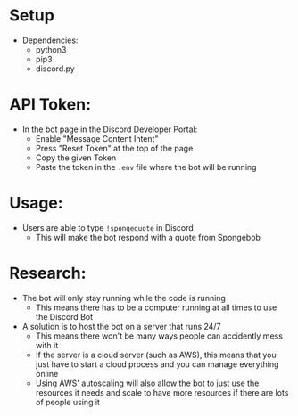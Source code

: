 # Setup

- Dependencies:
  - python3
  - pip3
  - discord.py

# API Token:
- In the bot page in the Discord Developer Portal:
  - Enable "Message Content Intent"
  - Press "Reset Token" at the top of the page
  - Copy the given Token
  - Paste the token in the `.env` file where the bot will be running

# Usage:

- Users are able to type `!spongequote` in Discord
  - This will make the bot respond with a quote from Spongebob

# Research:
- The bot will only stay running while the code is running
  - This means there has to be a computer running at all times to use the Discord Bot
- A solution is to host the bot on a server that runs 24/7
  - This means there won't be many ways people can accidently mess with it 
  - If the server is a cloud server (such as AWS), this means that you just have to start a cloud process and you can manage everything online
  - Using AWS' autoscaling will also allow the bot to just use the resources it needs and scale to have more resources if there are lots of people using it


